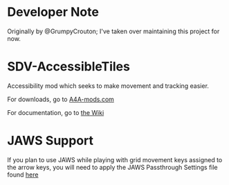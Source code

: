 # Developer Note

Originally by @GrumpyCrouton; I've taken over maintaining this project for now.

# SDV-AccessibleTiles

Accessibility mod which seeks to make movement and tracking easier.

For downloads, go to [A4A-mods.com](https://a4a-mods.com/mods/details?uid=3)

For documentation, go to [the Wiki](https://github.com/Croutonic-Creations/SDV-AccessibleTiles/wiki)

# JAWS Support

If you plan to use JAWS while playing with grid movement keys assigned to the arrow keys, you will need to apply the JAWS Passthrough Settings file found [here](https://stardew.grumpycrouton.com/releases/StardewModdingAPI.jkm)

